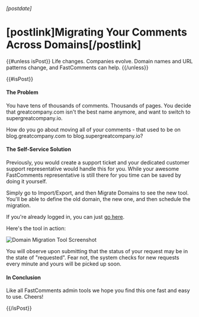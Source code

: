 ###### [postdate]
# [postlink]Migrating Your Comments Across Domains[/postlink]

{{#unless isPost}}
Life changes. Companies evolve. Domain names and URL patterns change, and FastComments can help.
{{/unless}}

{{#isPost}}

#### The Problem
You have tens of thousands of comments. Thousands of pages. You decide that greatcompany.com isn't the best name anymore, and want to switch to supergreatcompany.io.

How do you go about moving all of your comments - that used to be on blog.greatcompany.com to blog.supergreatcompany.io?

#### The Self-Service Solution
Previously, you would create a support ticket and your dedicated customer support representative would handle this for you. While your awesome FastComments representative
is still there for you time can be saved by doing it yourself.

Simply go to Import/Export, and then Migrate Domains to see the new tool. You'll be able to define the old domain, the new one, and then schedule the migration.

If you're already logged in, you can just <a href="https://fastcomments.com/auth/my-account/manage-data/migrate-domains" target="_blank">go here</a>.

Here's the tool in action:

<div class="text-center">
    <img data-src="images/fc-domain-migration-tool.png" alt="Domain Migration Tool Screenshot" title="Domain Migration Tool" class="lozad" />
</div>

You will observe upon submitting that the status of your request may be in the state of "requested". Fear not, the system checks for new requests every minute and yours will be picked up soon.

#### In Conclusion
Like all FastComments admin tools we hope you find this one fast and easy to use. Cheers!

{{/isPost}}
